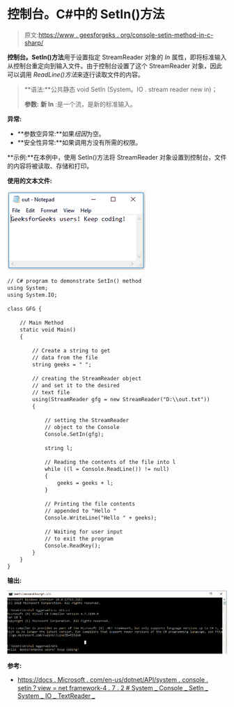 # 控制台。C#中的 SetIn()方法

> 原文:[https://www . geesforgeks . org/console-setin-method-in-c-sharp/](https://www.geeksforgeeks.org/console-setin-method-in-c-sharp/)

**控制台。SetIn()方法**用于设置指定 StreamReader 对象的 *In* 属性，即将标准输入从控制台重定向到输入文件。由于控制台设置了这个 StreamReader 对象，因此可以调用 *ReadLine()方法*来逐行读取文件的内容。

> **语法:**公共静态 void SetIn (System。IO . stream reader new in)；
> 
> **参数:**
> **新 In** :是一个流，是新的标准输入。

**异常:**

*   **参数空异常:**如果*纽因*为空。
*   **安全性异常:**如果调用方没有所需的权限。

**示例:**在本例中，使用 SetIn()方法将 StreamReader 对象设置到控制台，文件的内容将被读取、存储和打印。

**使用的文本文件:**

![](img/2a35d1f9870a11a84782c1b0914be6e3.png)

```
// C# program to demonstrate SetIn() method
using System;
using System.IO;

class GFG {

    // Main Method
    static void Main()
    {

        // Create a string to get 
        // data from the file
        string geeks = " ";

        // creating the StreamReader object
        // and set it to the desired 
        // text file
        using(StreamReader gfg = new StreamReader("D:\\out.txt"))
        {

            // setting the StreamReader 
            // object to the Console
            Console.SetIn(gfg);

            string l;

            // Reading the contents of the file into l
            while ((l = Console.ReadLine()) != null) 
            {
                geeks = geeks + l;
            }

            // Printing the file contents
            // appended to "Hello "
            Console.WriteLine("Hello " + geeks);

            // Waiting for user input
            // to exit the program
            Console.ReadKey();
        }
    }
}
```

**输出:**

[![](img/8a9c702a7e1f4e47ea8ee8faa05562ca.png)](https://media.geeksforgeeks.org/wp-content/uploads/20190308125221/setln-1.png)

**参考:**

*   [https://docs . Microsoft . com/en-us/dotnet/API/system . console . setin？view = net framework-4 . 7 . 2 # System _ Console _ SetIn _ System _ IO _ TextReader _](https://docs.microsoft.com/en-us/dotnet/api/system.console.setin?view=netframework-4.7.2#System_Console_SetIn_System_IO_TextReader_)